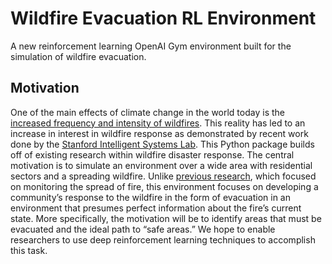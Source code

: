 # Wildfire Evacuation RL Environment

A new reinforcement learning OpenAI Gym environment built for the simulation of wildfire evacuation.

## Motivation

One of the main effects of climate change in the world today is the [increased frequency and intensity of wildfires](https://www.epa.gov/climate-indicators/climate-change-indicators-wildfires). This reality has led to an increase in interest in wildfire response as demonstrated by recent work done by the [Stanford Intelligent Systems Lab](https://sisl.stanford.edu/publications/). This Python package builds off of existing research within wildfire disaster response. The central motivation is to simulate an environment over a wide area with residential sectors and a spreading wildfire. Unlike [previous research](https://arxiv.org/abs/1810.04244), which focused on monitoring the spread of fire, this environment focuses on developing a community’s response to the wildfire in the form of evacuation in an environment that presumes perfect information about the fire’s current state. More specifically, the motivation will be to identify areas that must be evacuated and the ideal path to “safe areas.” We hope to enable researchers to use deep reinforcement learning techniques to accomplish this task.
